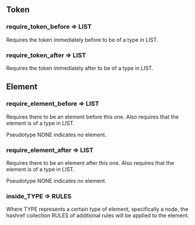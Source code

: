 ## Token

### require_token_before => LIST

Requires the token immediately before to be of a type in LIST.

### require_token_after => LIST

Requires the token immediately after to be of a type in LIST.

## Element

### require_element_before => LIST

Requires there to be an element before this one. Also requires that the element
is of a type in LIST.  

Pseudotype NONE indicates no element.

### require_element_after => LIST

Requires there to be an element after this one. Also requires that the element
is of a type in LIST.  

Pseudotype NONE indicates no element.

### inside_TYPE => RULES

Where TYPE represents a certain type of element, specifically a node, the
hashref collection RULES of additional rules will be applied to the element.
